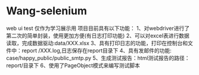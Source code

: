 # Wang-selenium
web ui test
仅作为学习展示用
项目目前具有以下功能：
1、对webdriver进行了第二次的简单封装，使用更加方便(有日志打印功能)
2、可以对excel表进行数据读取，完成数据驱动:data/XXX.xlsx 
3、具有打印日志的功能，打印在控制台和文件中：report /XXX.log,日志保存在report目录下
4、具有发邮件的功能: case/happy_public/public_smtp.py
5、生成测试报告：html测试报告的路径：report/目录下
6、使用了PageObject模式来编写测试脚本

  
  

